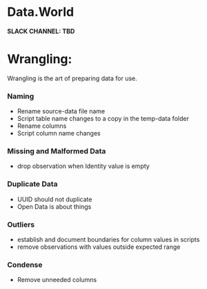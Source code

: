# Data.World
**SLACK CHANNEL: TBD**
# Wrangling:
Wrangling is the art of preparing data for use.

### Naming
* Rename source-data file name
* Script table name changes to a copy in the temp-data folder
* Rename columns
* Script column name changes

### Missing and Malformed Data
* drop observation when Identity value is empty

### Duplicate Data
* UUID should not duplicate   
* Open Data is about things     

### Outliers
* establish and document boundaries for column values in scripts
* remove observations with values outside expected range

### Condense
* Remove unneeded columns
        





    



